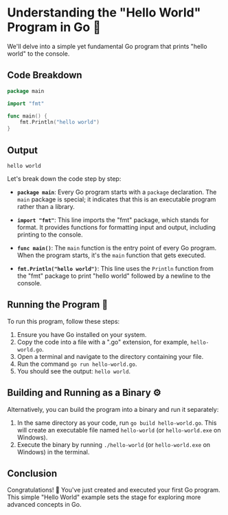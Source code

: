 # Understanding the "Hello World" Program in Go 🚀

We'll delve into a simple yet fundamental Go program that prints "hello world" to the console.

## Code Breakdown

```go
package main

import "fmt"

func main() {
    fmt.Println("hello world")
}
```
## Output 
```
hello world
```
Let's break down the code step by step:

- **`package main`**: Every Go program starts with a `package` declaration. The `main` package is special; it indicates that this is an executable program rather than a library.

- **`import "fmt"`**: This line imports the "fmt" package, which stands for format. It provides functions for formatting input and output, including printing to the console.

- **`func main()`**: The `main` function is the entry point of every Go program. When the program starts, it's the `main` function that gets executed.

- **`fmt.Println("hello world")`**: This line uses the `Println` function from the "fmt" package to print "hello world" followed by a newline to the console.

## Running the Program 🏃

To run this program, follow these steps:

1. Ensure you have Go installed on your system.
2. Copy the code into a file with a ".go" extension, for example, `hello-world.go`.
3. Open a terminal and navigate to the directory containing your file.
4. Run the command `go run hello-world.go`.
5. You should see the output: `hello world`.

## Building and Running as a Binary ⚙️

Alternatively, you can build the program into a binary and run it separately:

1. In the same directory as your code, run `go build hello-world.go`. This will create an executable file named `hello-world` (or `hello-world.exe` on Windows).
2. Execute the binary by running `./hello-world` (or `hello-world.exe` on Windows) in the terminal.

## Conclusion 

Congratulations! 🎉 You've just created and executed your first Go program. This simple "Hello World" example sets the stage for exploring more advanced concepts in Go.